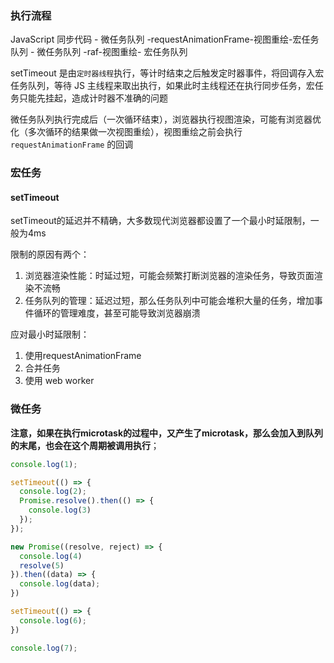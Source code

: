 ### 执行流程

JavaScript 同步代码 -  微任务队列 -requestAnimationFrame-视图重绘-宏任务队列 - 微任务队列 -raf-视图重绘- 宏任务队列

setTimeout 是由`定时器线程`执行，等计时结束之后触发定时器事件，将回调存入宏任务队列，等待 JS 主线程来取出执行，如果此时主线程还在执行同步任务，宏任务只能先挂起，造成计时器不准确的问题

微任务队列执行完成后（一次循环结束），浏览器执行视图渲染，可能有浏览器优化（多次循环的结果做一次视图重绘），视图重绘之前会执行 `requestAnimationFrame` 的回调



### 宏任务

#### setTimeout

setTimeout的延迟并不精确，大多数现代浏览器都设置了一个最小时延限制，一般为4ms

限制的原因有两个：

1. 浏览器渲染性能：时延过短，可能会频繁打断浏览器的渲染任务，导致页面渲染不流畅
2. 任务队列的管理：延迟过短，那么任务队列中可能会堆积大量的任务，增加事件循环的管理难度，甚至可能导致浏览器崩溃

应对最小时延限制：

1. 使用requestAnimationFrame
2. 合并任务
3. 使用 web worker



### 微任务

**注意，如果在执行microtask的过程中，又产生了microtask，那么会加入到队列的末尾，也会在这个周期被调用执行**；



```javascript
console.log(1);

setTimeout(() => {
  console.log(2);
  Promise.resolve().then(() => {
    console.log(3)
  });
});

new Promise((resolve, reject) => {
  console.log(4)
  resolve(5)
}).then((data) => {
  console.log(data);
})

setTimeout(() => {
  console.log(6);
})

console.log(7);
```

